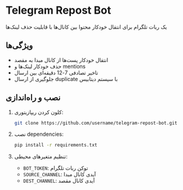 # Telegram Repost Bot

یک ربات تلگرام برای انتقال خودکار محتوا بین کانال‌ها با قابلیت حذف لینک‌ها

## ویژگی‌ها
- انتقال خودکار پست‌ها از کانال مبدا به مقصد
- حذف خودکار لینک‌ها و mentions
- تاخیر تصادفی 7-12 دقیقه‌ای بین ارسال
- جلوگیری از ارسال duplicate با سیستم دیتابیس

## نصب و راه‌اندازی
1. کلون کردن ریپازیتوری:
   ```bash
   git clone https://github.com/username/telegram-repost-bot.git
   ```

2. نصب dependencies:
   ```bash
   pip install -r requirements.txt
   ```

3. تنظیم متغیرهای محیطی:
   - `BOT_TOKEN`: توکن ربات تلگرام
   - `SOURCE_CHANNEL`: آیدی کانال مبدا
   - `DEST_CHANNEL`: آیدی کانال مقصد
